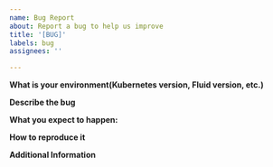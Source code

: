 ```yaml
---
name: Bug Report
about: Report a bug to help us improve
title: '[BUG]'
labels: bug
assignees: ''

---
```


**What is your environment(Kubernetes version, Fluid version, etc.)**

**Describe the bug**

**What you expect to happen:**

**How to reproduce it**

**Additional Information**
